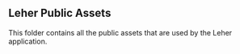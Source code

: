 ## Leher Public Assets

This folder contains all the public assets that are used by the Leher application.
